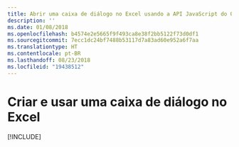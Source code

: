 ```yaml
---
title: Abrir uma caixa de diálogo no Excel usando a API JavaScript do Office
description: ''
ms.date: 01/08/2018
ms.openlocfilehash: b4574e2e5665f9f493ca8e38f2bb5122f73d0df1
ms.sourcegitcommit: 7ecc1dc24bf7488b53117d7a83ad60e952a6f7aa
ms.translationtype: HT
ms.contentlocale: pt-BR
ms.lasthandoff: 08/23/2018
ms.locfileid: "19438512"
---
```

# <a name="create-and-use-a-dialog-in-excel"></a>Criar e usar uma caixa de diálogo no Excel

[!INCLUDE[](../includes/excel-tutorial-open-dialog.md)]